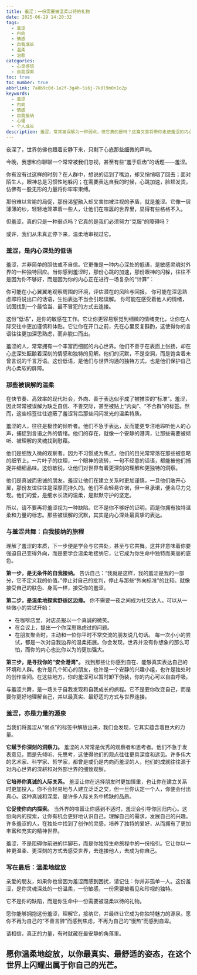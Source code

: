 ```yaml
---
title: 羞涩：一份需要被温柔以待的礼物
date: 2025-06-29 14:20:32
tags:
  - 羞涩
  - 内向
  - 情感
  - 自我成长
  - 温柔
  - 治愈
categories:
  - 心灵感悟
  - 自我探索
toc: true
toc_number: true
abbrlink: 7a8b9c0d-1e2f-3g4h-5i6j-7k8l9m0n1o2p
keywords:
  - 羞涩
  - 内向
  - 情感
  - 自我接纳
  - 心理
  - 个人成长
description: 羞涩，常常被误解为一种弱点，但它真的是吗？这篇文章将带你走进羞涩的内心世界，探索它背后隐藏的温柔、敏感与力量。我们一起学习如何温柔地接纳这份独特的礼物，让它成为我们生命中独一无二的底色，而非束缚。
---
```


夜深了，世界仿佛也跟着安静下来，只剩下心底那些细微的声响。

今晚，我想和你聊聊一个常常被我们忽视，甚至有些“羞于启齿”的话题——羞涩。

你有没有过这样的时刻？在人群中，想说的话到了嘴边，却又悄悄咽了回去；面对陌生人，眼神总是习惯性地躲闪；在需要表达自我的时候，心跳加速，脸颊发烫，仿佛有一股无形的力量将你牢牢束缚。

那份难以言喻的局促，那份渴望融入却又害怕被注视的矛盾，就是羞涩。它像一层薄薄的纱，轻轻地笼罩着一些人，让他们在喧嚣的世界里，显得有些格格不入。

但羞涩，真的只是一种弱点吗？它真的是我们必须努力“克服”的障碍吗？

或许，我们从未真正停下来，温柔地审视过它。

### 羞涩，是内心深处的低语

羞涩，并非简单的胆怯或不自信。它更像是一种内心深处的低语，是敏感灵魂对外界的一种独特回应。当你感到羞涩时，那份心跳的加速，那份眼神的闪躲，往往不是因为你不够好，而是因为你的内心正在进行一场复杂的“计算”：

你可能在小心翼翼地观察周围的环境，评估潜在的风险与回报。
你可能在深思熟虑即将说出口的话语，生怕表达不当会引起误解。
你可能在感受着他人的情绪，试图找到一个最恰当、最不冒犯的方式去连接。

这份“低语”，是你的敏感在工作。它让你更容易察觉到细微的情绪变化，让你在人际交往中更加谨慎和体贴。它让你在开口之前，先在心里反复斟酌，这使得你的言语往往更加深思熟虑，而非脱口而出。

羞涩的人，常常拥有一个丰富而细腻的内心世界。他们不善于在表面上张扬，却在心底深处酝酿着深刻的情感和独特的见解。他们的沉默，不是空洞，而是饱含着未曾言说的千言万语。这份低语，是他们与世界沟通的独特方式，也是他们保护自己内心柔软的屏障。

### 那些被误解的温柔

在快节奏、高效率的现代社会，外向、善于表达似乎成了被推崇的“标准”。羞涩，因此常常被误解为缺乏自信、不善交际，甚至被贴上“内向”、“不合群”的标签。然而，这些标签往往遮蔽了羞涩背后那些闪闪发光的温柔特质。

羞涩的人，往往是极佳的倾听者。他们不急于表达，反而能更专注地聆听他人的心声，捕捉到言语之外的情绪。他们的存在，就像一个安静的港湾，让那些需要被倾听、被理解的灵魂找到慰藉。

他们是细致入微的观察者。因为不习惯成为焦点，他们的目光常常落在那些被忽略的细节上。一片叶子的纹理，一个眼神的流转，一句不经意的话语，都能被他们捕捉并细细品味。这份敏锐，让他们对世界有着更深刻的理解和更独特的洞察。

他们是真诚而忠诚的朋友。羞涩让他们在建立关系时更加谨慎，一旦他们敞开心扉，那份友谊往往是深厚而持久的。他们不会轻易许诺，但一旦承诺，便会尽力兑现。他们的爱，是细水长流的温柔，是默默守护的坚定。

所以，请不要再将羞涩视为一种缺陷。它不是你不够好的证明，而是你拥有独特温柔和力量的标志。那些被误解的沉默，其实是内心深处最真挚的表达。

### 与羞涩共舞：自我接纳的旅程

理解了羞涩的本质，下一步便是学会与它共处，甚至与它共舞。这并非意味着你要强迫自己变得外向，而是要学会温柔地接纳它，让它成为你生命中独特而美丽的底色。

**第一步，是无条件的自我接纳。** 告诉自己：“我就是这样，我的羞涩是我的一部分，它不定义我的价值。”停止对自己的批判，停止与那些“外向标准”的比较。就像接受自己的肤色、身高一样，接受你的羞涩。

**第二步，是温柔地探索舒适区边缘。** 你不需要一夜之间成为社交达人。可以从一些微小的尝试开始：
*   在咖啡店里，对店员报以一个真诚的微笑。
*   在会议上，提出一个你深思熟虑过的问题。
*   在朋友聚会时，主动和一位你平时不常交流的朋友说几句话。
每一次小小的尝试，都是一次对自我边界的温柔拓展。你会发现，世界并没有你想象的那么可怕，而你的内心也比你以为的更加强大。

**第三步，是寻找你的“安全港湾”。** 找到那些让你感到自在、能够真实表达自己的环境和人群。也许是几个知心的朋友，也许是一个安静的兴趣小组，也许是独处时的创作空间。在这些地方，你的羞涩可以暂时卸下伪装，你的内心可以自由呼吸。

与羞涩共舞，是一场关于自我发现和自我成长的旅程。它不是要你改变自己，而是要你更好地理解自己，并以最真实、最舒适的方式与世界连接。

### 羞涩，亦是力量的源泉

当我们将羞涩从“弱点”的标签中解放出来，我们会发现，它其实蕴含着巨大的力量。

**它赋予你深刻的洞察力。** 羞涩的人常常是优秀的观察者和思考者。他们不急于发表意见，而是先倾听、先思考，这使得他们的观点往往更具深度和远见。许多伟大的艺术家、科学家、哲学家，都曾是或仍是内向而羞涩的人，他们的成就往往源于对内心世界的深耕和对外部世界的细致观察。

**它培养你真诚的人际关系。** 羞涩让你在选择朋友时更加慎重，也让你在建立关系时更加投入。你不会轻易地与人建立泛泛之交，但一旦你认定一个人，你便会付出真心。这种真诚和深度，是许多人际关系中稀缺的品质。

**它促使你向内探索。** 当外界的喧嚣让你感到不适时，羞涩会引导你回归内心。这份向内的探索，让你有机会更好地认识自己，理解自己的需求，发展自己的兴趣。许多羞涩的人，在独处中找到了创作的灵感，培养了独特的爱好，从而拥有了更加丰富和充实的精神世界。

羞涩，不是阻碍你前进的绊脚石，而是你独特生命旅程中的一份指引。它让你以一种更温柔、更深刻的方式去感受世界，去连接他人，去成为你自己。

### 写在最后：温柔地绽放

亲爱的朋友，如果你也曾因为羞涩而感到困扰，请记住：你并非孤单一人。这份羞涩，是你灵魂深处的一份温柔，一份敏感，一份需要被看见和珍视的独特。

它不是你的缺陷，而是你生命中一份需要被温柔以待的礼物。

愿你能够拥抱这份羞涩，理解它，接纳它，并最终让它成为你独特魅力的源泉。愿你不再为自己的“不善言辞”而感到焦虑，不再为自己的“慢热”而感到自卑。

请相信，真正的力量，有时就藏在最安静的角落里。

愿你温柔地绽放，以你最真实、最舒适的姿态，在这个世界上闪耀出属于你自己的光芒。
---